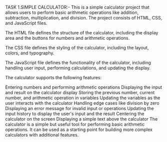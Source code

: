 TASK 1.SIMPLE CALCULATOR:-
This is a simple calculator project that allows users to perform basic arithmetic operations like addition, subtraction, multiplication, and division. The project consists of HTML, CSS, and JavaScript files.

The HTML file defines the structure of the calculator, including the display area and the buttons for numbers and arithmetic operations.

The CSS file defines the styling of the calculator, including the layout, colors, and typography.

The JavaScript file defines the functionality of the calculator, including handling user input, performing calculations, and updating the display.

The calculator supports the following features:

Entering numbers and performing arithmetic operations
Displaying the input and result on the calculator display
Storing the previous number, current number, and arithmetic operation in variables
Updating the variables as the user interacts with the calculator
Handling edge cases like division by zero
Displaying an error message for invalid input or operations
Updating the input history to display the user's input and the result
Centering the calculator on the screen
Displaying a simple text above the calculator
The calculator is a simple but useful tool for performing basic arithmetic operations. It can be used as a starting point for building more complex calculators with additional features.
